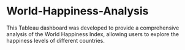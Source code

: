 # World-Happiness-Analysis
This Tableau dashboard was developed to provide a comprehensive analysis of the World Happiness Index, allowing users to explore the happiness levels of different countries.

